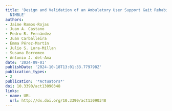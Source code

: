 ```yaml
---
title: 'Design and Validation of an Ambulatory User Support Gait Rehabilitation Robot:
  NIMBLE'
authors:
- Jaime Ramos-Rojas
- Juan A. Castano
- Pedro R. Fernández
- Juan Carballeira
- Emma Pérez-Martín
- Julio S. Lora-Millan
- Susana Borromeo
- Antonio J. del-Ama
date: '2024-09-01'
publishDate: '2024-10-18T13:01:33.779798Z'
publication_types:
- 2
publication: '*Actuators*'
doi: 10.3390/act13090348
links:
- name: URL
  url: http://dx.doi.org/10.3390/act13090348
---
```

